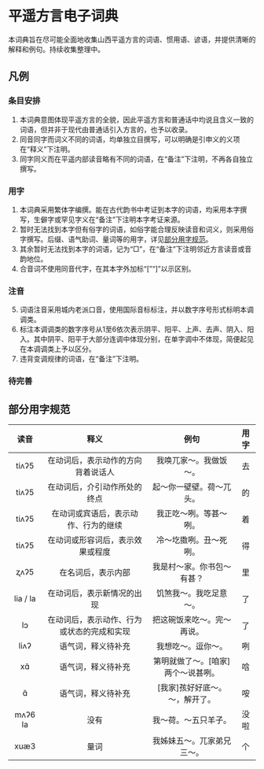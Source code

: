# 平遥方言电子词典

本词典旨在尽可能全面地收集山西平遥方言的词语、惯用语、谚语，并提供清晰的解释和例句。持续收集整理中。

## 凡例

### 条目安排

1. 本词典意图体现平遥方言的全貌，因此平遥方言和普通话中均说且含义一致的词语，但并非于现代由普通话引入方言的，也予以收录。
2. 同音同字而词义不同的词语，均单独立目撰写，可以明确是引申义的义项在“释义”下注明。
3. 同字同义而在平遥内部读音略有不同的词语，在“备注”下注明，不再各自独立撰写。

### 用字

1. 本词典采用繁体字编撰。能在古代韵书中考证到本字的词语，均采用本字撰写，生僻字或罕见字义在“备注”下注明本字考证来源。
2. 暂时无法找到本字但有俗字的词语，如俗字能合理反映读音和词义，则采用俗字撰写。后缀、语气助词、量词等的用字，详见[部分用字规范](#部分用字规范)。
3. 其余暂时无法找到本字的词语，记为“□”，在“备注”下注明邻近方言读音或音韵地位。
4. 合音词不使用同音代字，在其本字外加标“[”“]”以示区别。

### 注音

5. 词语注音采用城内老派口音，使用国际音标标注，并以数字序号形式标明本调调类。
6. 标注本调调类的数字序号从1至6依次表示阴平、阳平、上声、去声、阴入、阳入。其中阴平、阳平于大部分连调中体现分别，在单字调中不体现，简便起见在本调调类上予以区分。
7. 违背变调规律的词语，在“备注”下注明。

### 待完善

## 部分用字规范

|读音|释义|例句|用字|
|:---:|:---:|:---:|:---:|
|tiʌʔ5|在动词后，表示动作的方向背着说话人|我唤兀家～。我做饭～。|去|
|tiʌʔ5|在动词后，介引动作所处的终点|起～你一壁壁。荷～兀头。|的|
|tiʌʔ5|在动词或宾语后，表示动作、行为的继续|我正吃～咧。等甚～咧。|着|
|tiʌʔ5|在动词或形容词后，表示效果或程度|冷～圪擞咧。丑～死咧。|得|
|ʐʌʔ5|在名词后，表示内部|我是村～家。你书包～有甚？|里|
|lia / la|在动词后，表示新情况的出现|饥煞我～。我吃足意～。|了|
|lɔ|在动词后，表示动作、行为或状态的完成和实现|把这碗饭来吃～。完～再说。|了|
|liʌʔ|语气词，释义待补充|我想吃～。逗你～。|咧|
|xɑ̃|语气词，释义待补充|第明就做了～。[咱家]两个～说甚咧。|唅|
|ɑ̃|语气词，释义待补充|[我家]孩好好底～。～，解开了。|咹|
|mʌʔ6 la|没有|我～荷。～五只羊子。|没啦|
|xuæ3|量词|我姊妹五～。兀家弟兄三～。|个|
